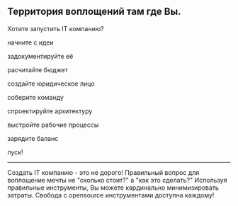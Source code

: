 ## Территория воплощений там где Вы.

Хотите запустить IT компанию?

начните с идеи

задокументируйте её

расчитайте бюджет

создайте юридическое лицо

соберите команду 

спроектируйте архитектуру

выстройте рабочие процессы

зарядите баланс

пуск!

<hr/>

Создать IT компанию - это не дорого!
Правильный вопрос для воплощение мечты не "сколько стоит?" а "как это сделать?"
Используя правильные инструменты, Вы можете кардинально минимизировать затраты.
Свобода с opensource инструментами доступна каждому!
